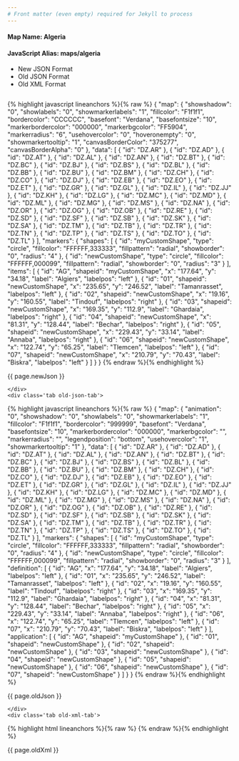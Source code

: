 ```yaml
---
# Front matter (even empty) required for Jekyll to process
---
```


#### Map Name: Algeria

#### JavaScript Alias: maps/algeria


<ul class='code-tabs'>
    <li class='active'>
        <a data-toggle='new-json'>New JSON Format</a>
    </li>
    <li>
        <a data-toggle='old-json'>Old JSON Format</a>
    </li>
    <li>
        <a data-toggle='old-xml'>Old XML Format</a>
    </li>
</ul>
<div class='tab-content'>
    <pre class='plain-code'></pre>
    <div class='tab new-json-tab active'>
{% highlight javascript lineanchors %}{% raw %}
{
    "map": {
        "showshadow": "0",
        "showlabels": "0",
        "showmarkerlabels": "1",
        "fillcolor": "F1f1f1",
        "bordercolor": "CCCCCC",
        "basefont": "Verdana",
        "basefontsize": "10",
        "markerbordercolor": "000000",
        "markerbgcolor": "FF5904",
        "markerradius": "6",
        "usehovercolor": "0",
        "hoveronempty": "0",
        "showmarkertooltip": "1",
        "canvasBorderColor": "375277",
        "canvasBorderAlpha": "0"
    },
    "data": [
        {
            "id": "DZ.AR"
        },
        {
            "id": "DZ.AD"
        },
        {
            "id": "DZ.AT"
        },
        {
            "id": "DZ.AL"
        },
        {
            "id": "DZ.AN"
        },
        {
            "id": "DZ.BT"
        },
        {
            "id": "DZ.BC"
        },
        {
            "id": "DZ.BJ"
        },
        {
            "id": "DZ.BS"
        },
        {
            "id": "DZ.BL"
        },
        {
            "id": "DZ.BB"
        },
        {
            "id": "DZ.BU"
        },
        {
            "id": "DZ.BM"
        },
        {
            "id": "DZ.CH"
        },
        {
            "id": "DZ.CO"
        },
        {
            "id": "DZ.DJ"
        },
        {
            "id": "DZ.EB"
        },
        {
            "id": "DZ.EO"
        },
        {
            "id": "DZ.ET"
        },
        {
            "id": "DZ.GR"
        },
        {
            "id": "DZ.GL"
        },
        {
            "id": "DZ.IL"
        },
        {
            "id": "DZ.JJ"
        },
        {
            "id": "DZ.KH"
        },
        {
            "id": "DZ.LG"
        },
        {
            "id": "DZ.MC"
        },
        {
            "id": "DZ.MD"
        },
        {
            "id": "DZ.ML"
        },
        {
            "id": "DZ.MG"
        },
        {
            "id": "DZ.MS"
        },
        {
            "id": "DZ.NA"
        },
        {
            "id": "DZ.OR"
        },
        {
            "id": "DZ.OG"
        },
        {
            "id": "DZ.OB"
        },
        {
            "id": "DZ.RE"
        },
        {
            "id": "DZ.SD"
        },
        {
            "id": "DZ.SF"
        },
        {
            "id": "DZ.SB"
        },
        {
            "id": "DZ.SK"
        },
        {
            "id": "DZ.SA"
        },
        {
            "id": "DZ.TM"
        },
        {
            "id": "DZ.TB"
        },
        {
            "id": "DZ.TR"
        },
        {
            "id": "DZ.TN"
        },
        {
            "id": "DZ.TP"
        },
        {
            "id": "DZ.TS"
        },
        {
            "id": "DZ.TO"
        },
        {
            "id": "DZ.TL"
        }
    ],
    "markers": {
        "shapes": [
            {
                "id": "myCustomShape",
                "type": "circle",
                "fillcolor": "FFFFFF,333333",
                "fillpattern": "radial",
                "showborder": "0",
                "radius": "4"
            },
            {
                "id": "newCustomShape",
                "type": "circle",
                "fillcolor": "FFFFFF,000099",
                "fillpattern": "radial",
                "showborder": "0",
                "radius": "3"
            }
        ],
        "items": [
            {
                "id": "AG",
                "shapeid": "myCustomShape",
                "x": "177.64",
                "y": "34.18",
                "label": "Algiers",
                "labelpos": "left"
            },
            {
                "id": "01",
                "shapeid": "newCustomShape",
                "x": "235.65",
                "y": "246.52",
                "label": "Tamanrasset",
                "labelpos": "left"
            },
            {
                "id": "02",
                "shapeid": "newCustomShape",
                "x": "19.16",
                "y": "160.55",
                "label": "Tindouf",
                "labelpos": "right"
            },
            {
                "id": "03",
                "shapeid": "newCustomShape",
                "x": "169.35",
                "y": "112.9",
                "label": "Ghardaia",
                "labelpos": "right"
            },
            {
                "id": "04",
                "shapeid": "newCustomShape",
                "x": "81.31",
                "y": "128.44",
                "label": "Bechar",
                "labelpos": "right"
            },
            {
                "id": "05",
                "shapeid": "newCustomShape",
                "x": "229.43",
                "y": "33.14",
                "label": "Annaba",
                "labelpos": "right"
            },
            {
                "id": "06",
                "shapeid": "newCustomShape",
                "x": "122.74",
                "y": "65.25",
                "label": "Tlemcen",
                "labelpos": "left"
            },
            {
                "id": "07",
                "shapeid": "newCustomShape",
                "x": "210.79",
                "y": "70.43",
                "label": "Biskra",
                "labelpos": "left"
            }
        ]
    }
}
{% endraw %}{% endhighlight %}


<p class='text-success'>{{ page.newJson }}</p>

    </div>
    <div class='tab old-json-tab'>
{% highlight javascript lineanchors %}{% raw %}
{
    "map": {
        "animation": "0",
        "showshadow": "0",
        "showlabels": "0",
        "showmarkerlabels": "1",
        "fillcolor": "F1f1f1",
        "bordercolor": "999999",
        "basefont": "Verdana",
        "basefontsize": "10",
        "markerbordercolor": "000000",
        "markerbgcolor": "",
        "markerradius": "",
        "legendposition": "bottom",
        "usehovercolor": "1",
        "showmarkertooltip": "1"
    },
    "data": [
        {
            "id": "DZ.AR"
        },
        {
            "id": "DZ.AD"
        },
        {
            "id": "DZ.AT"
        },
        {
            "id": "DZ.AL"
        },
        {
            "id": "DZ.AN"
        },
        {
            "id": "DZ.BT"
        },
        {
            "id": "DZ.BC"
        },
        {
            "id": "DZ.BJ"
        },
        {
            "id": "DZ.BS"
        },
        {
            "id": "DZ.BL"
        },
        {
            "id": "DZ.BB"
        },
        {
            "id": "DZ.BU"
        },
        {
            "id": "DZ.BM"
        },
        {
            "id": "DZ.CH"
        },
        {
            "id": "DZ.CO"
        },
        {
            "id": "DZ.DJ"
        },
        {
            "id": "DZ.EB"
        },
        {
            "id": "DZ.EO"
        },
        {
            "id": "DZ.ET"
        },
        {
            "id": "DZ.GR"
        },
        {
            "id": "DZ.GL"
        },
        {
            "id": "DZ.IL"
        },
        {
            "id": "DZ.JJ"
        },
        {
            "id": "DZ.KH"
        },
        {
            "id": "DZ.LG"
        },
        {
            "id": "DZ.MC"
        },
        {
            "id": "DZ.MD"
        },
        {
            "id": "DZ.ML"
        },
        {
            "id": "DZ.MG"
        },
        {
            "id": "DZ.MS"
        },
        {
            "id": "DZ.NA"
        },
        {
            "id": "DZ.OR"
        },
        {
            "id": "DZ.OG"
        },
        {
            "id": "DZ.OB"
        },
        {
            "id": "DZ.RE"
        },
        {
            "id": "DZ.SD"
        },
        {
            "id": "DZ.SF"
        },
        {
            "id": "DZ.SB"
        },
        {
            "id": "DZ.SK"
        },
        {
            "id": "DZ.SA"
        },
        {
            "id": "DZ.TM"
        },
        {
            "id": "DZ.TB"
        },
        {
            "id": "DZ.TR"
        },
        {
            "id": "DZ.TN"
        },
        {
            "id": "DZ.TP"
        },
        {
            "id": "DZ.TS"
        },
        {
            "id": "DZ.TO"
        },
        {
            "id": "DZ.TL"
        }
    ],
    "markers": {
        "shapes": [
            {
                "id": "myCustomShape",
                "type": "circle",
                "fillcolor": "FFFFFF,333333",
                "fillpattern": "radial",
                "showborder": "0",
                "radius": "4"
            },
            {
                "id": "newCustomShape",
                "type": "circle",
                "fillcolor": "FFFFFF,000099",
                "fillpattern": "radial",
                "showborder": "0",
                "radius": "3"
            }
        ],
        "definition": [
            {
                "id": "AG",
                "x": "177.64",
                "y": "34.18",
                "label": "Algiers",
                "labelpos": "left"
            },
            {
                "id": "01",
                "x": "235.65",
                "y": "246.52",
                "label": "Tamanrasset",
                "labelpos": "left"
            },
            {
                "id": "02",
                "x": "19.16",
                "y": "160.55",
                "label": "Tindouf",
                "labelpos": "right"
            },
            {
                "id": "03",
                "x": "169.35",
                "y": "112.9",
                "label": "Ghardaia",
                "labelpos": "right"
            },
            {
                "id": "04",
                "x": "81.31",
                "y": "128.44",
                "label": "Bechar",
                "labelpos": "right"
            },
            {
                "id": "05",
                "x": "229.43",
                "y": "33.14",
                "label": "Annaba",
                "labelpos": "right"
            },
            {
                "id": "06",
                "x": "122.74",
                "y": "65.25",
                "label": "Tlemcen",
                "labelpos": "left"
            },
            {
                "id": "07",
                "x": "210.79",
                "y": "70.43",
                "label": "Biskra",
                "labelpos": "left"
            }
        ],
        "application": [
            {
                "id": "AG",
                "shapeid": "myCustomShape"
            },
            {
                "id": "01",
                "shapeid": "newCustomShape"
            },
            {
                "id": "02",
                "shapeid": "newCustomShape"
            },
            {
                "id": "03",
                "shapeid": "newCustomShape"
            },
            {
                "id": "04",
                "shapeid": "newCustomShape"
            },
            {
                "id": "05",
                "shapeid": "newCustomShape"
            },
            {
                "id": "06",
                "shapeid": "newCustomShape"
            },
            {
                "id": "07",
                "shapeid": "newCustomShape"
            }
        ]
    }
}
{% endraw %}{% endhighlight %}


<p class='text-success'>{{ page.oldJson }}</p>

    </div>
    <div class='tab old-xml-tab'>
{% highlight html lineanchors %}{% raw %}
<map animation='0' showShadow='0' showLabels='0' showMarkerLabels='1' fillColor='F1f1f1' borderColor='999999' baseFont='Verdana' baseFontSize='10' markerBorderColor='000000' markerBgColor='' markerRadius='' legendPosition='bottom' useHoverColor='1' showMarkerToolTip='1'  >
	<data>
		<entity id='DZ.AR'  />
		<entity id='DZ.AD'  />
		<entity id='DZ.AT'  />
		<entity id='DZ.AL'  />
		<entity id='DZ.AN'  />
		<entity id='DZ.BT'  />
		<entity id='DZ.BC'  />
		<entity id='DZ.BJ'  />
		<entity id='DZ.BS'  />
		<entity id='DZ.BL'  />
		<entity id='DZ.BB'  />
		<entity id='DZ.BU'  />
		<entity id='DZ.BM'  />
		<entity id='DZ.CH'  />
		<entity id='DZ.CO'  />
		<entity id='DZ.DJ'  />
		<entity id='DZ.EB'  />
		<entity id='DZ.EO'  />
		<entity id='DZ.ET'  />
		<entity id='DZ.GR'  />
		<entity id='DZ.GL'  />
		<entity id='DZ.IL'  />
		<entity id='DZ.JJ'  />
		<entity id='DZ.KH'  />
		<entity id='DZ.LG'  />
		<entity id='DZ.MC'  />
		<entity id='DZ.MD'  />
		<entity id='DZ.ML'  />
		<entity id='DZ.MG'  />
		<entity id='DZ.MS'  />
		<entity id='DZ.NA'  />
		<entity id='DZ.OR'  />
		<entity id='DZ.OG'  />
		<entity id='DZ.OB'  />
		<entity id='DZ.RE'  />
		<entity id='DZ.SD'  />
		<entity id='DZ.SF'  />
		<entity id='DZ.SB'  />
		<entity id='DZ.SK'  />
		<entity id='DZ.SA'  />
		<entity id='DZ.TM'  />
		<entity id='DZ.TB'  />
		<entity id='DZ.TR'  />
		<entity id='DZ.TN'  />
		<entity id='DZ.TP'  />
		<entity id='DZ.TS'  />
		<entity id='DZ.TO'  />
		<entity id='DZ.TL'  />
	</data>
	<markers>
	<shapes>
	     <shape id='myCustomShape' type='circle' fillcolor='FFFFFF,333333' fillPattern='radial' showBorder='0' radius='4'/>
		 <shape id='newCustomShape' type='circle' fillcolor='FFFFFF,000099' fillPattern='radial' showBorder='0' radius='3'/>
		 </shapes>
		<definition>
			<marker id='AG' x='177.64' y='34.18' label='Algiers' labelPos='left'  />
			<marker id='01' x='235.65' y='246.52' label='Tamanrasset' labelPos='left'  />
			<marker id='02' x='19.16' y='160.55' label='Tindouf' labelPos='right'  />
			<marker id='03' x='169.35' y='112.9' label='Ghardaia' labelPos='right'  />
			<marker id='04' x='81.31' y='128.44' label='Bechar' labelPos='right'  />
			<marker id='05' x='229.43' y='33.14' label='Annaba' labelPos='right'  />
			<marker id='06' x='122.74' y='65.25' label='Tlemcen' labelPos='left'  />
			<marker id='07' x='210.79' y='70.43' label='Biskra' labelPos='left'  />
		</definition>
		<application>
			<marker id='AG' shapeId='myCustomShape'  />
			<marker id='01' shapeId='newCustomShape'  />
			<marker id='02' shapeId='newCustomShape'  />
			<marker id='03' shapeId='newCustomShape'  />
			<marker id='04' shapeId='newCustomShape'  />
			<marker id='05' shapeId='newCustomShape'  />
			<marker id='06' shapeId='newCustomShape'  />
			<marker id='07' shapeId='newCustomShape'  />
		</application>
	</markers>
</map>
{% endraw %}{% endhighlight %}

<p class='text-success'>{{ page.oldXml }}</p>

</div>
</div>
